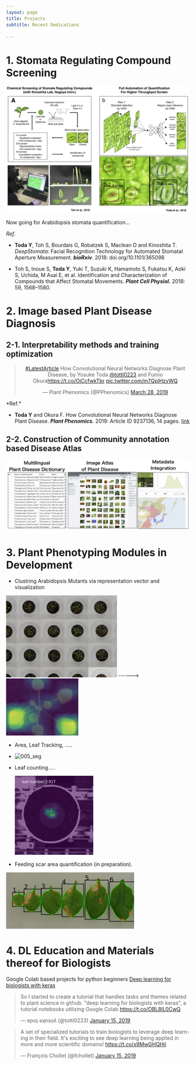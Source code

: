 ```yaml
---
layout: page
title: Projects
subtitle: Recent Dedications

---
```


# 1. Stomata Regulating Compound Screening

![stomataslide](assets/stomataslide.png)

Now going for Arabidopsis stomata quantification...

*Ref.*

- **Toda Y**, Toh S, Bourdais G, Robatzek S, Maclean D and Kinoshita T. *DeepStomata*: Facial Recognition Technology for Automated Stomatal Aperture Measurement. ***bioRxiv***.
  2018: doi.org/10.1101/365098

- Toh S, Inoue S, **Toda Y**, Yuki T, Suzuki K, Hamamoto S, Fukatsu K, Aoki S, Uchida, M Asai E, et al. Identification and Characterization of Compounds that Affect Stomatal Movements. ***Plant Cell Physiol.*** 2018: 59, 1568–1580.

# 2. Image based Plant Disease Diagnosis

## 2-1. Interpretability methods and training optimization

<center><blockquote class="twitter-tweet" data-lang="en"><p lang="en" dir="ltr"><a href="https://twitter.com/hashtag/LatestArticle?src=hash&amp;ref_src=twsrc%5Etfw">#LatestArticle</a> How Convolutional Neural Networks Diagnose Plant Disease, by Yosuke Toda <a href="https://twitter.com/totti0223?ref_src=twsrc%5Etfw">@totti0223</a> and Fumio Okura<a href="https://t.co/OjCcfwkTbr">https://t.co/OjCcfwkTbr</a> <a href="https://t.co/m7QplHzyWQ">pic.twitter.com/m7QplHzyWQ</a></p>&mdash; Plant Phenomics (@PPhenomics) <a href="https://twitter.com/PPhenomics/status/1111176107888263169?ref_src=twsrc%5Etfw">March 28, 2019</a></blockquote> <script async src="https://platform.twitter.com/widgets.js" charset="utf-8"></script> </center>
*Ref.*

- **Toda Y** and Okura F. How Convolutional Neural Networks Diagnose Plant Disease. ***Plant Phenomics.*** 2019: Article ID 9237136, 14 pages.  [link](https://spj.sciencemag.org/plantphenomics/2019/9237136/?fbclid=IwAR1F0SYzw2dLpsAaEysZSkZC-I5C11q6dwIyWj-i5cWfBsIHMdeJ1BRub2w)

## 2-2. Construction of Community annotation based Disease Atlas

![diseaseatlas](assets/diseaseatlas.png)



# 3. Plant Phenotyping Modules in Development

- Clustring Arabidopsis Mutants via representation vector and visualization

![image-20190402153141429](assets/image-20190402153141429.png) ------> ![image-20190402153212196](assets/image-20190402153212196.png)



- Area, Leaf Tracking, ..... 
- ![005_seg](assets/005_seg.gif)

- Leaf counting…..

  ![005_ln](assets/005_ln.gif)

- Feeding scar area quantification (in preparation). 

![image-20190523183617034](assets/image-20190523183617034.png)





# 4. DL Education and Materials thereof for Biologists

Google Colab based projects for python beginners 
[Deep learning for biologists with keras](https://github.com/totti0223/deep_learning_for_biologists_with_keras)

<blockquote class="twitter-tweet" data-lang="en"><p lang="en" dir="ltr">So I started to create a tutorial that handles tasks and themes related to plant science in github. &quot;deep learning for biologists with keras&quot;, a tutorial notebooks utilizing Google Colab <a href="https://t.co/OBL8lL0CwQ">https://t.co/OBL8lL0CwQ</a></p>&mdash; ɐpoʇ ǝʞnsoʎ (@totti0223) <a href="https://twitter.com/totti0223/status/1085144621976498176?ref_src=twsrc%5Etfw">January 15, 2019</a></blockquote> <script async src="https://platform.twitter.com/widgets.js" charset="utf-8"></script> 
<blockquote class="twitter-tweet" data-lang="en"><p lang="en" dir="ltr">A set of specialized tutorials to train biologists to leverage deep learning in their field. It&#39;s exciting to see deep learning being applied in more and more scientific domains! <a href="https://t.co/x9MwGHQHil">https://t.co/x9MwGHQHil</a></p>&mdash; François Chollet (@fchollet) <a href="https://twitter.com/fchollet/status/1085220815535202304?ref_src=twsrc%5Etfw">January 15, 2019</a></blockquote> <script async src="https://platform.twitter.com/widgets.js" charset="utf-8"></script> 
